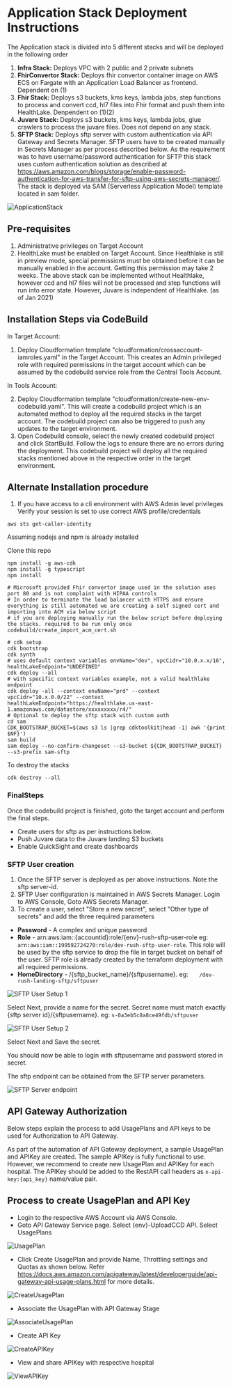 # Application Stack Deployment Instructions

The Application stack is divided into 5 different stacks and will be deployed in the following order

1. **Infra Stack:** Deploys VPC with 2 public and 2 private subnets
2. **FhirConvertor Stack:** Deploys fhir convertor container image on AWS ECS on Fargate with an Application Load Balancer as frontend. Dependent on (1)
3. **Fhir Stack:** Deploys s3 buckets, kms keys, lambda jobs, step functions to process and convert ccd, hl7 files into Fhir format and push them into HealthLake. Denpendent on (1)(2)
4. **Juvare Stack:** Deploys s3 buckets, kms keys, lambda jobs, glue crawlers to process the juvare files. Does not depend on any stack.
5. **SFTP Stack:** Deploys sftp server with custom authentication via API Gateway and Secrets Manager. SFTP users have to be created manually in Secrets Manager as per process described below. As the requirement was to have username/password authentication for SFTP this stack uses custom authentication solution as described at https://aws.amazon.com/blogs/storage/enable-password-authentication-for-aws-transfer-for-sftp-using-aws-secrets-manager/. The stack is deployed via SAM (Serverless Application Model) template located in sam folder.

![ApplicationStack](./images/ApplicationStack.png)

##  Pre-requisites
1. Administrative privileges on Target Account
2. HealthLake must be enabled on Target Account. Since Healthlake is still in preview mode, special permissions must be obtained before it can be manually enabled in the account. Getting this permission may take 2 weeks. The above stack can be implemented without Healthlake, however ccd and hl7 files will not be processed and step functions will run into error state. However, Juvare is independent of Healthlake. (as of Jan 2021)

## Installation Steps via CodeBuild
In Target Account:
1. Deploy Cloudformation template "cloudformation/crossaccount-iamroles.yaml" in the Target Account. This creates an Admin privileged role with required permissions in the target account which can be assumed by the codebuild service role from the Central Tools Account.

In Tools Account:

2. Deploy Cloudformation template "cloudformation/create-new-env-codebuild.yaml". This will create a codebuild project which is an automated method to deploy all the required stacks in the target account. The codebuild project can also be triggered to push any updates to the target environment.
3. Open Codebuild console, select the newly created codebuild project and click StartBuild. Follow the logs to ensure there are no errors during the deployment. This codebuild project will deploy all the required stacks mentioned above in the respective order in the target environment.

## Alternate Installation procedure
1. If you have access to a cli environment with AWS Admin level privileges
Verify your session is set to use correct AWS profile/credentials
```shell script
aws sts get-caller-identity
```

Assuming nodejs and npm is already installed

Clone this repo
```shell script
npm install -g aws-cdk
npm install -g typescript
npm install

# Microsoft provided Fhir convertor image used in the solution uses port 80 and is not complaint with HIPAA controls
# In order to terminate the load balancer with HTTPS and ensure everything is still automated we are creating a self signed cert and importing into ACM via below script
# if you are deploying manually run the below script before deploying the stacks. required to be run only once
codebuild/create_import_acm_cert.sh

# cdk setup
cdk bootstrap
cdk synth
# uses default context variables envName="dev", vpcCidr="10.0.x.x/16", healthLakeEndpoint="UNDEFINED"
cdk deploy --all 
# with specific context variables example, not a valid healthlake endpoint
cdk deploy -all --context envName="prd" --context vpcCidr="10.x.0.0/22" --context healthLakeEndpoint="https://healthlake.us-east-1.amazonaws.com/datastore/xxxxxxxxx/r4/"
# Optional to deploy the sftp stack with custom auth
cd sam
CDK_BOOTSTRAP_BUCKET=$(aws s3 ls |grep cdktoolkit|head -1| awk '{print $NF}')
sam build
sam deploy --no-confirm-changeset --s3-bucket ${CDK_BOOTSTRAP_BUCKET} --s3-prefix sam-sftp
```

To destroy the stacks

```shell script
cdk destroy --all 
```



### FinalSteps
Once the codebuild project is finished, goto the target account and perform the final steps.

- Create users for sftp as per instructions below.
- Push Juvare data to the Juvare landing S3 buckets
- Enable QuickSight and create dashboards

### SFTP User creation

1. Once the SFTP server is deployed as per above instructions. Note the sftp server-id.
2. SFTP User configuration is maintained in AWS Secrets Manager. Login to AWS Console, Goto AWS Secrets Manager.
3. To create a user, select "Store a new secret", select "Other type of secrets" and add the three required parameters
- **Password**          - A complex and unique password
- **Role**              - arn:aws:iam::{accountid}:role/{env}-rush-sftp-user-role eg: ```arn:aws:iam::199592724270:role/dev-rush-sftp-user-role```. This role will be used by the sftp service to drop the file in target bucket on behalf of the user. SFTP role is already created by the terraform deployment with all required permissions.
- **HomeDirectory**     - /{sftp_bucket_name}/{sftpusername}. eg: ```   /dev-rush-landing-sftp/sftpuser```

![SFTP User Setup 1](./images/SFTP%20User%20Setup%201.png)

Select Next, provide a name for the secret. Secret name must match exactly {sftp server id}/{sftpusername}. eg: ```s-0a3eb5c8a8ce49fdb/sftpuser```

![SFTP User Setup 2](./images/SFTP%20User%20Setup%202.png)

Select Next and Save the secret.

You should now be able to login with sftpusername and password stored in secret.

The sftp endpoint can be obtained from the SFTP server parameters.

![SFTP Server endpoint](./images/SFTPServer.png)


## API Gateway Authorization

Below steps explain the process to add UsagePlans and API keys to be used for Authorization to API Gateway.

As part of the automation of API Gateway deployment, a sample UsagePlan and APIKey are created. The sample APIKey is fully functional to use. However, we recommend to create new UsagePlan and APIKey for each hospital. The APIKey should be added to the RestAPI call headers as ```x-api-key:{api_key}``` name/value pair.

## Process to create UsagePlan and API Key

- Login to the respective AWS Account via AWS Console.
- Goto API Gateway Service page. Select {env}-UploadCCD API. Select UsagePlans


![UsagePlan](images/APIUsagePlan.png)


- Click Create UsagePlan and provide Name, Throttling settings and Quotas as shown below. Refer https://docs.aws.amazon.com/apigateway/latest/developerguide/api-gateway-api-usage-plans.html for more details.


![CreateUsagePlan](images/APICreateUsagePlan.png)


- Associate the UsagePlan with API Gateway Stage


![AssociateUsagePlan](images/APIAssocateUsagePlan.png)


- Create API Key


![CreateAPIKey](images/APICreateAPIKey.png)


- View and share APIKey with respective hospital


![ViewAPIKey](images/APIViewAPIKey.png)



